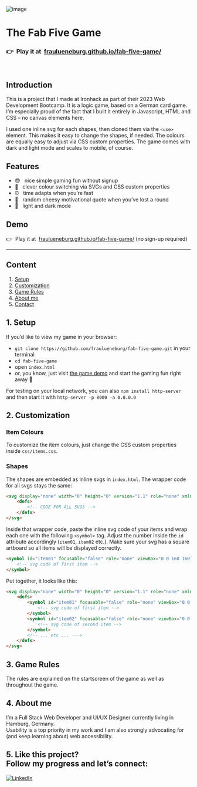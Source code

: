 ![image](https://github.com/fraulueneburg/fab-five-game/assets/122455194/996cf23b-297c-4714-8c0c-77ab65ddf475)

# The Fab Five Game

### <span aria-hidden="true">👉&nbsp;&nbsp;</span>Play it at&nbsp;&nbsp;[fraulueneburg.github.io/fab-five-game/](https://fraulueneburg.github.io/fab-five-game/)

<br />

## Introduction

This is a project that I made at Ironhack as part of their 2023 Web Development Bootcamp. It is a logic game, based on a German card game. I’m especially proud of the fact that I built it entirely in Javascript, HTML and CSS – no canvas elements here.

I used one inline svg for each shapes, then cloned them via the `<use>` element. This makes it easy to change the shapes, if needed. The colours are equally easy to adjust via CSS custom properties. The game comes with dark and light mode and scales to mobile, of course.

## Features

- <span aria-hidden="true">😎&nbsp;&nbsp; </span>nice simple gaming fun without signup
- <span aria-hidden="true">🌈&nbsp;&nbsp; </span>clever colour switching via SVGs and CSS custom properties
- <span aria-hidden="true">⏰&nbsp;&nbsp; </span>time adapts when you’re fast
- <span aria-hidden="true">🌄&nbsp;&nbsp; </span>random cheesy motivational quote when you’ve lost a round
- <span aria-hidden="true">🌙&nbsp;&nbsp; </span>light and dark mode

## Demo

<span aria-hidden="true">👉&nbsp;&nbsp;</span>Play it at&nbsp;&nbsp;[fraulueneburg.github.io/fab-five-game/](https://fraulueneburg.github.io/fab-five-game/) (no sign-up required)

---

## Content

1. [Setup](#1-setup)
2. [Customization](#2-customization)
3. [Game Rules](#3-game-rules)
4. [About me](#4-about-me)
5. [Contact](#5-like-this-project-follow-my-progress-and-lets-connect)

## 1. Setup

If you’d like to view my game in your browser:

- `git clone https://github.com/fraulueneburg/fab-five-game.git` in your terminal
- `cd fab-five-game`
- open `index.html`
- or, you know, just visit [the game demo](https://fraulueneburg.github.io/fab-five-game/) and start the gaming fun right away 🚀

For testing on your local network, you can also `npm install http-server` and then start it with `http-server -p 8000 -a 0.0.0.0`

## 2. Customization

### Item Colours

To customize the item colours, just change the CSS custom properties inside `css/items.css`.

### Shapes

The shapes are embedded as inline svgs in `index.html`. The wrapper code for all svgs stays the same:

```html
<svg display="none" width="0" height="0" version="1.1" role="none" xmlns="http://www.w3.org/2000/svg">
	<defs>
		<!-- CODE FOR ALL SVGS -->
	</defs>
</svg>
```

Inside that wrapper code, paste the inline svg code of your items and wrap each one with the following `<symbol>` tag. Adjust the number inside the `id` attribute accordingly (`item01`, `item02` etc.). Make sure your svg has a square artboard so all items will be displayed correctly.

```html
<symbol id="item01" focusable="false" role="none" viewBox="0 0 160 160">
	<!-- svg code of first item -->
</symbol>
```

Put together, it looks like this:

```html
<svg display="none" width="0" height="0" version="1.1" role="none" xmlns="http://www.w3.org/2000/svg">
	<defs>
		<symbol id="item01" focusable="false" role="none" viewBox="0 0 160 160">
			<!-- svg code of first item -->
		</symbol>
		<symbol id="item02" focusable="false" role="none" viewBox="0 0 160 160">
			<!-- svg code of second item -->
		</symbol>
		<!-- ... etc ... --->
	</defs>
</svg>
```

## 3. Game Rules

The rules are explained on the startscreen of the game as well as throughout the game.

## 4. About me

I’m a Full Stack Web Developer and UI/UX Designer currently living in Hamburg, Germany.  
Usability is a top priority in my work and I am also strongly advocating for (and keep learning about) web accessibility.

## 5. Like this project? <br />Follow my progress and let’s connect:

<a href="https://linkedin.com/in/fraulueneburg" target="_blank">
<img alt="LinkedIn" src="https://img.shields.io/badge/-linkedin-1572B6?&style=for-the-badge&logo=css3&logoColor=white" />
</a>

